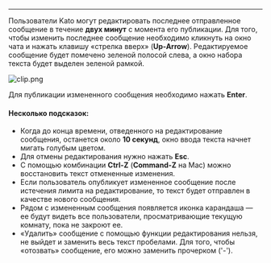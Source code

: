 ***

Пользователи Kato могут редактировать последнее отправленное сообщение в течение **двух минут** с момента его публикации. Для того, чтобы изменить последнее сообщение необходимо кликнуть на окно чата и нажать клавишу «стрелка вверх» (**Up-Arrow**). Редактируемое сообщение будет помечено зеленой полосой слева, а окно набора текста будет выделен зеленой рамкой.

![clip.png](https://s3.amazonaws.com/kato-share/737d2337892b6b2c67ec8e98dfdb405f9ac176275c21cbfb21f47883794e6ff/clip.png)

Для публикации измененного сообщения необходимо нажать **Enter**.

#### Несколько подсказок:
- Когда до конца времени, отведенного на редактирование сообщения, останется около **10 секунд**, окно ввода текста начнет мигать голубым цветом.
- Для отмены редактирования нужно нажать **Esc**.
- С помощью комбинации **Ctrl-Z** (**Command-Z** на Mac) можно восстановить текст отмененные изменения.
- Если пользователь опубликует измененное сообщение после истечения лимита на редактирование, то текст будет отправлен в качестве нового сообщения.
- Рядом с измененным сообщения появляется иконка карандаша — ее будут видеть все пользователи, просматривающие текущую комнату, пока не закроют ее.
- «Удалить» сообщение с помощью функции редактирования нельзя, не выйдет и заменить весь текст пробелами. Для того, чтобы «отозвать» сообщение, его можно заменить прочерком ('-'). 
